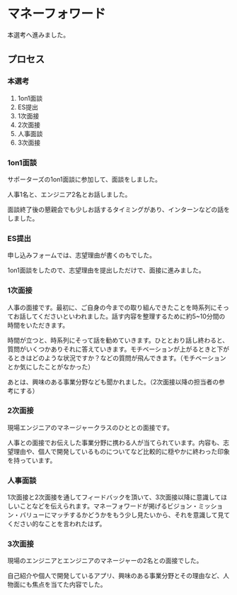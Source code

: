 # マネーフォワード

本選考へ進みました。

## プロセス

### **本選考**

1. 1on1面談
2. ES提出
3. 1次面接
4. 2次面接
5. 人事面談
6. 3次面接

### 1on1面談

サポーターズの1on1面談に参加して、面談をしました。

人事1名と、エンジニア2名とお話しました。

面談終了後の懇親会でも少しお話するタイミングがあり、インターンなどの話をしました。

### ES提出

申し込みフォームでは、志望理由が書くのもでした。

1on1面談をしたので、志望理由を提出しただけで、面接に進みました。

### 1次面接

人事の面接です。最初に、ご自身の今までの取り組んできたことを時系列にそってお話してくださいといわれました。話す内容を整理するために約5~10分間の時間をいただきます。

時間が立つと、時系列にそって話を勧めていきます。ひととおり話し終わると、質問がいくつかありそれに答えていきます。モチベーションが上がるときと下がるときはどのような状況ですか？などの質問が飛んできます。（モチベーションとか気にしたことがなかった）

あとは、興味のある事業分野なども聞かれました。（2次面接以降の担当者の参考にする）

### 2次面接

現場エンジニアのマネージャークラスのひととの面接です。

人事との面接でお伝えした事業分野に携わる人が当てられています。内容も、志望理由や、個人で開発しているものについてなど比較的に穏やかに終わった印象を持っています。

### 人事面談

1次面接と2次面接を通してフィードバックを頂いて、3次面接以降に意識してほしいことなどを伝えられます。マネーフォワードが掲げるビジョン・ミッション・バリューにマッチするかどうかをもう少し見たいから、それを意識して見てください的なことを言われたはず。

### 3次面接

現場のエンジニアとエンジニアのマネージャーの2名との面接でした。

自己紹介や個人で開発しているアプリ、興味のある事業分野とその理由など、人物面にも焦点を当てた内容でした。
